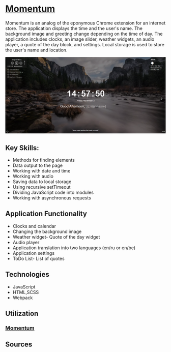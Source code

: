 # [**Momentum**](https://momentum-project-case.netlify.app/)
Momentum is an analog of the eponymous Chrome extension for an internet store. The application displays the time and the user's name. The background image and greeting change depending on the time of day.
The application includes clocks, an image slider, weather widgets, an audio player, a quote of the day block, and settings. Local storage is used to store the user's name and location.

<img src="././assets/img/Wallpaper.png"/>

## Key Skills:

- Methods for finding elements
- Data output to the page
- Working with date and time
- Working with audio
- Saving data to local storage
- Using recursive setTimeout
- Dividing JavaScript code into modules
- Working with asynchronous requests

## Application Functionality

- Clocks and calendar
- Changing the background image
- Weather widget- Quote of the day widget
- Audio player
- Application translation into two languages (en/ru or en/be)
- Application settings
- ToDo List- List of quotes

 ## Technologies
- JavaScript
- HTML,SCSS
- Webpack

## Utilization

### [**Momentum**](https://momentum-project-case.netlify.app/)

## Sources

